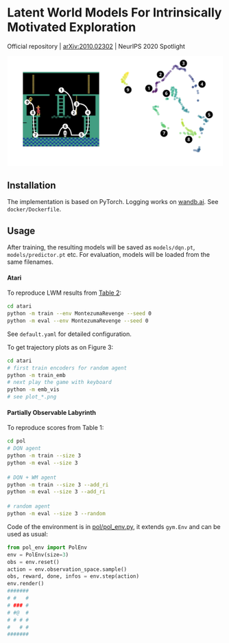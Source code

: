 # Latent World Models For Intrinsically Motivated Exploration
Official repository | [arXiv:2010.02302](https://arxiv.org/abs/2010.02302) | NeurIPS 2020 Spotlight

![montezuma's revenge t-sne](https://github.com/htdt/lwm/blob/master/montezuma.png?raw=true)

## Installation
The implementation is based on PyTorch. Logging works on [wandb.ai](https://wandb.ai/). See `docker/Dockerfile`.

## Usage
After training, the resulting models will be saved as `models/dqn.pt`, `models/predictor.pt` etc.
For evaluation, models will be loaded from the same filenames.

#### Atari
To reproduce LWM results from [Table 2](https://arxiv.org/abs/2010.02302):
```sh
cd atari
python -m train --env MontezumaRevenge --seed 0
python -m eval --env MontezumaRevenge --seed 0
```
See `default.yaml` for detailed configuration.

To get trajectory plots as on Figure 3:
```sh
cd atari
# first train encoders for random agent
python -m train_emb
# next play the game with keyboard
python -m emb_vis
# see plot_*.png
```

#### Partially Observable Labyrinth
To reproduce scores from Table 1:
```sh
cd pol
# DQN agent
python -m train --size 3
python -m eval --size 3

# DQN + WM agent
python -m train --size 3 --add_ri
python -m eval --size 3 --add_ri

# random agent
python -m eval --size 3 --random
```

Code of the environment is in [pol/pol_env.py](https://github.com/htdt/lwm/blob/master/pol/pol_env.py), it extends `gym.Env` and can be used as usual:
```python
from pol_env import PolEnv
env = PolEnv(size=3)
obs = env.reset()
action = env.observation_space.sample()
obs, reward, done, infos = env.step(action)
env.render()
#######
# #   #
# ### #
# #@  #
# # # #
#   # #
#######
```
